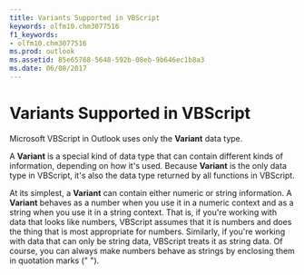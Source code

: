 ```yaml
---
title: Variants Supported in VBScript
keywords: olfm10.chm3077516
f1_keywords:
- olfm10.chm3077516
ms.prod: outlook
ms.assetid: 85e65768-5648-592b-08eb-9b646ec1b8a3
ms.date: 06/08/2017
---
```



# Variants Supported in VBScript

Microsoft VBScript in Outlook uses only the **Variant** data type.

A **Variant** is a special kind of data type that can contain different kinds of information, depending on how it's used. Because **Variant** is the only data type in VBScript, it's also the data type returned by all functions in VBScript.

At its simplest, a **Variant** can contain either numeric or string information. A **Variant** behaves as a number when you use it in a numeric context and as a string when you use it in a string context. That is, if you're working with data that looks like numbers, VBScript assumes that it is numbers and does the thing that is most appropriate for numbers. Similarly, if you're working with data that can only be string data, VBScript treats it as string data. Of course, you can always make numbers behave as strings by enclosing them in quotation marks (" ").


